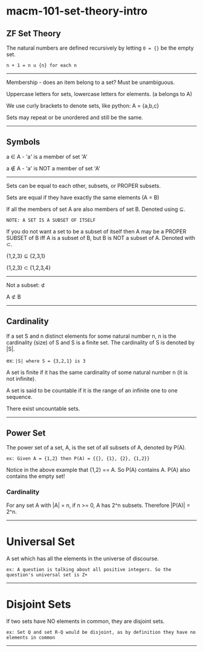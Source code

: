 # macm-101-set-theory-intro

## ZF Set Theory

The natural numbers are defined recursively by letting ```0 = {}``` be the empty set.

```n + 1 = n u {n} for each n```

---

Membership - does an item belong to a set? Must be unambiguous.

Uppercase letters for sets, lowercase letters for elements. (a belongs to A)

We use curly brackets to denote sets, like python: A = {a,b,c}

Sets may repeat or be unordered and still be the same.

---

## Symbols

a ∈ A - 'a' is a member of set 'A'

a ∉ A - 'a' is NOT a member of set 'A'

---

Sets can be equal to each other, subsets, or PROPER subsets.

Sets are equal if they have exactly the same elements (A = B)

If all the members of set A are also members of set B. Denoted using ⊆.

```NOTE: A SET IS A SUBSET OF ITSELF```

If you do not want a set to be a subset of itself then A may be a PROPER SUBSET of B iff A is a subset of B, but B is NOT a subset of A. Denoted with ⊂.

{1,2,3} ⊆ {2,3,1}

{1,2,3} ⊂ {1,2,3,4}

---

Not a subset: ⊄

A ⊄ B

---

## Cardinality 

If a set S and n distinct elements for some natural number n, n is the cardinality (size) of S and S is a finite set. The cardinality of S is denoted by |S|.

ex: ```|S| where S = {3,2,1} is 3```

A set is finite if it has the same cardinality of some natural number n (it is not infinite).

A set is said to be countable if it is the range of an infinite one to one sequence.

There exist uncountable sets.

---

## Power Set

The power set of a set, A, is the set of all subsets of A, denoted by P(A).

```ex: Given A = {1,2} then P(A) = {{}, {1}, {2}, {1,2}}``` 

Notice in the above example that {1,2} == A. So P(A) contains A. P(A) also contains the empty set!

### Cardinality

For any set A with |A| = n, if n >= 0, A has 2^n subsets. Therefore |P(A)| = 2^n.

---

# Universal Set

A set which has all the elements in the universe of discourse. 

```ex: A question is talking about all positive integers. So the question's universal set is Z+```

---

# Disjoint Sets

If two sets have NO elements in common, they are disjoint sets.

```ex: Set Q and set R-Q would be disjoint, as by definition they have no elements in common```

---




